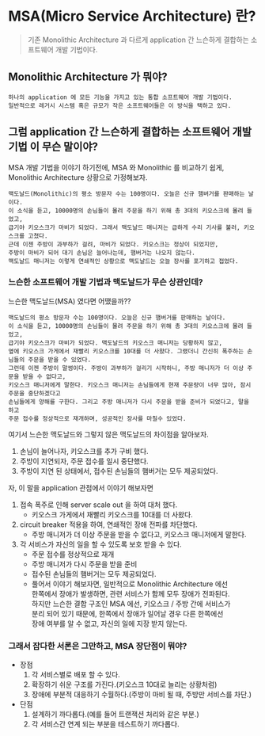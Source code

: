 # MSA(Micro Service Architecture) 란?
> 기존 Monolithic Architecture 과 다르게 application 간 느슨하게 결합하는 소프트웨어 개발 기법이다.

## Monolithic Architecture 가 뭐야?
```text
하나의 application 에 모든 기능을 가지고 있는 통합 소프트웨어 개발 기법이다.
일반적으로 레거시 시스템 혹은 규모가 작은 소프트웨어들은 이 방식을 택하고 있다.
```

## 그럼 application 간 느슨하게 결합하는 소프트웨어 개발 기법 이 무슨 말이야?

MSA 개발 기법을 이야기 하기전에, MSA 와 Monolithic 를 비교하기 쉽게,
Monolithic Architecture 상황으로 가정해보자.

```text
맥도날드(Monolithic)의 평소 방문자 수는 100명이다. 오늘은 신규 햄버거를 판매하는 날이다.    
이 소식을 듣고, 10000명의 손님들이 몰려 주문을 하기 위해 총 3대의 키오스크에 몰려 들었고,   
급기야 키오스크가 마비가 되었다. 그래서 맥도날드 매니저는 급하게 수리 기사를 불러, 키오스크를 고쳤다.   
근데 이젠 주방이 과부하가 걸려, 마비가 되었다. 키오스크는 정상이 되었지만,  
주방이 마비가 되어 대기 손님은 늘어나는데, 햄버거는 나오지 않는다.   
맥도날드 매니저는 이렇게 연쇄적인 상황으로 맥도날드는 오늘 장사를 포기하고 접었다.    
```

### 느슨한 소프트웨어 개발 기법과 맥도날드가 무슨 상관인데?
느슨한 맥도날드(MSA) 였다면 어땠을까??  

```text
맥도날드의 평소 방문자 수는 100명이다. 오늘은 신규 햄버거를 판매하는 날이다.    
이 소식을 듣고, 10000명의 손님들이 몰려 주문을 하기 위해 총 3대의 키오스크에 몰려 들었고,        
급기야 키오스크가 마비가 되었다. 맥도날드의 키오스크 매니저는 당황하지 않고,   
옆에 키오스크 가게에서 재빨리 키오스크를 10대를 더 사왔다. 그랬더니 간신히 폭주하는 손님들의 주문을 받을 수 있었다.   
그런데 이젠 주방이 말썽이다. 주방이 과부하가 걸리기 시작하니, 주방 매니저가 더 이상 주문을 받을 수 없다고,   
키오스크 매니저에게 말한다. 키오스크 매니저는 손님들에게 현재 주문량이 너무 많아, 잠시 주문을 중단하겠다고   
손님들에게 양해를 구한다. 그리고 주방 매니저가 다시 주문을 받을 준비가 되었다고, 말을 하고   
주문 접수를 정상적으로 재개하며, 성공적인 장사를 마칠수 있었다.    
```

여기서 느슨한 맥도날드와 그렇지 않은 맥도날드의 차이점을 알아보자.
1. 손님이 늘어나자, 키오스크를 추가 구비 했다.  
2. 주방이 지연되자, 주문 접수를 일시 중단했다.     
3. 주방이 지연 된 상태에서, 접수된 손님들의 햄버거는 모두 제공되었다.

자, 이 말을 application 관점에서 이야기 해보자면   
1. 접속 폭주로 인해 server scale out 을 하여 대처 했다.
   - 키오스크 가게에서 재빨리 키오스크를 10대를 더 사왔다.
2. circuit breaker 적용을 하여, 연쇄적인 장애 전파를 차단했다.
   - 주방 매니저가 더 이상 주문을 받을 수 없다고, 키오스크 매니저에게 말한다.
3. 각 서비스가 자신의 일을 할 수 있도록 보호 받을 수 있다.
   - 주문 접수를 정상적으로 재개 
   - 주방 매니저가 다시 주문을 받을 준비
   - 접수된 손님들의 햄버거는 모두 제공되었다.
   - 풀어서 이야기 해보자면, 일반적으로 Monolithic Architecture 에선   
    한쪽에서 장애가 발생하면, 관련 서비스가 함께 모두 장애가 전파된다.   
    하지만 느슨한 결합 구조인 MSA 에선, 키오스크 / 주방 간에 서비스가   
    분리 되어 있기 때문에, 한쪽에서 장애가 일어날 경우 다른 한쪽에선   
    장애 여부를 알 수 없고, 자신의 일에 지장 받지 않는다.

### 그래서 잡다한 서론은 그만하고, MSA 장단점이 뭐야?
- 장점
  1. 각 서비스별로 배포 할 수 있다.
  2. 확장하기 쉬운 구조를 가진다.(키오스크 10대로 늘리는 상황처럼)
  3. 장애에 부분적 대응하기 수월하다.(주방이 마비 될 때, 주방만 서비스를 차단.)
- 단점
  1. 설계하기 까다롭다.(예를 들어 트랜잭션 처리와 같은 부분.)
  2. 각 서비스간 연계 되는 부분을 테스트하기 까다롭다.